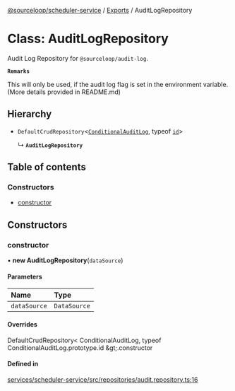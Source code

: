 [@sourceloop/scheduler-service](../README.md) / [Exports](../modules.md) / AuditLogRepository

# Class: AuditLogRepository

Audit Log Repository for `@sourceloop/audit-log`.

**`Remarks`**

This will only be used, if the audit log flag is set in the environment variable. (More details provided in README.md)

## Hierarchy

- `DefaultCrudRepository`<[`ConditionalAuditLog`](ConditionalAuditLog.md), typeof [`id`](ConditionalAuditLog.md#id)\>

  ↳ **`AuditLogRepository`**

## Table of contents

### Constructors

- [constructor](AuditLogRepository.md#constructor)

## Constructors

### constructor

• **new AuditLogRepository**(`dataSource`)

#### Parameters

| Name | Type |
| :------ | :------ |
| `dataSource` | `DataSource` |

#### Overrides

DefaultCrudRepository&lt;
  ConditionalAuditLog,
  typeof ConditionalAuditLog.prototype.id
\&gt;.constructor

#### Defined in

[services/scheduler-service/src/repositories/audit.repository.ts:16](https://github.com/sourcefuse/loopback4-microservice-catalog/blob/b93c60ac7/services/scheduler-service/src/repositories/audit.repository.ts#L16)
